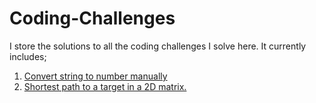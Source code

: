 # Coding-Challenges
I store the solutions to all the coding challenges I solve here. It currently includes;
1) [Convert string to number manually](https://github.com/Tripple-A/Coding-Challenges/blob/master/stringToInteger.js)
2) [Shortest path to a target in a 2D matrix.]()
